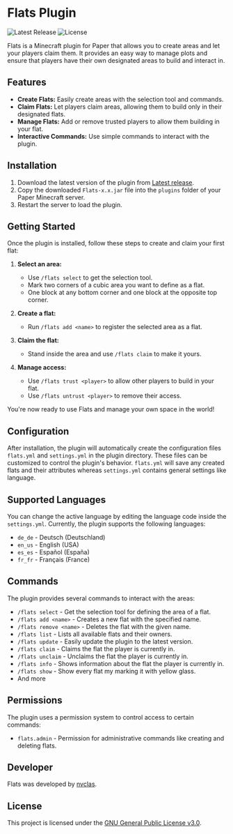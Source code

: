 # Flats Plugin

![Latest Release](https://img.shields.io/github/v/release/nvclas/Flats)
![License](https://img.shields.io/github/license/nvclas/Flats)

Flats is a Minecraft plugin for Paper that allows you to create areas and let your players claim them. It provides an
easy way to manage plots and ensure that players have their own designated areas to build and interact in.

## Features

- **Create Flats:** Easily create areas with the selection tool and commands.
- **Claim Flats:** Let players claim areas, allowing them to build only in their designated flats.
- **Manage Flats:** Add or remove trusted players to allow them building in your flat.
- **Interactive Commands:** Use simple commands to interact with the plugin.

## Installation

1. Download the latest version of the plugin from [Latest release](https://github.com/nvclas/Flats/releases/latest).
2. Copy the downloaded `Flats-x.x.jar` file into the `plugins` folder of your Paper Minecraft server.
3. Restart the server to load the plugin.

## Getting Started

Once the plugin is installed, follow these steps to create and claim your first flat:

1. **Select an area:**
   - Use `/flats select` to get the selection tool.
   - Mark two corners of a cubic area you want to define as a flat.
   - One block at any bottom corner and one block at the opposite top corner.
   
2. **Create a flat:**
   - Run `/flats add <name>` to register the selected area as a flat.

3. **Claim the flat:**
   - Stand inside the area and use `/flats claim` to make it yours.

4. **Manage access:**
   - Use `/flats trust <player>` to allow other players to build in your flat.
   - Use `/flats untrust <player>` to remove their access.

You're now ready to use Flats and manage your own space in the world!

## Configuration

After installation, the plugin will automatically create the configuration files `flats.yml` and `settings.yml` in the
plugin directory. These files can be customized to control the plugin's behavior. `flats.yml` will save any created
flats and their attributes whereas `settings.yml` contains general settings like language.

## Supported Languages

You can change the active language by editing the language code inside the `settings.yml`.
Currently, the plugin supports the following languages:

- `de_de` - Deutsch (Deutschland)
- `en_us` - English (USA)
- `es_es` - Español (España)
- `fr_fr` - Français (France)

## Commands

The plugin provides several commands to interact with the areas:

- `/flats select` - Get the selection tool for defining the area of a flat.
- `/flats add <name>` - Creates a new flat with the specified name.
- `/flats remove <name>` - Deletes the flat with the given name.
- `/flats list` - Lists all available flats and their owners.
- `/flats update` - Easily update the plugin to the latest version.
- `/flats claim` - Claims the flat the player is currently in.
- `/flats unclaim` - Unclaims the flat the player is currently in.
- `/flats info` - Shows information about the flat the player is currently in.
- `/flats show` - Show every flat my marking it with yellow glass.
- And more

## Permissions

The plugin uses a permission system to control access to certain commands:

- `flats.admin` - Permission for administrative commands like creating and deleting flats.

## Developer

Flats was developed by [nvclas](https://github.com/nvclas).

## License

This project is licensed under the [GNU General Public License v3.0](https://github.com/nvclas/Flats/blob/main/LICENSE).
